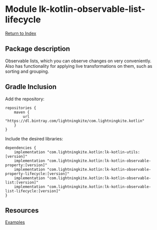 # Module lk-kotlin-observable-list-lifecycle

[Return to Index](../)

## Package description

Observable lists, which you can observe changes on very conveniently.  Also has functionality for applying live transformations on them, such as sorting and grouping.

## Gradle Inclusion



Add the repository:

```
repositories {
    maven {
        url "https://dl.bintray.com/lightningkite/com.lightningkite.kotlin"
    }
}
```

Include the desired libraries:

```
dependencies {
    implementation "com.lightningkite.kotlin:lk-kotlin-utils:[version]"
    implementation "com.lightningkite.kotlin:lk-kotlin-observable-property:[version]"
    implementation "com.lightningkite.kotlin:lk-kotlin-observable-property-lifecycle:[version]"
    implementation "com.lightningkite.kotlin:lk-kotlin-observable-list:[version]"
    implementation "com.lightningkite.kotlin:lk-kotlin-observable-list-lifecycle:[version]"
}
```

## Resources

[Examples](https://github.com/lightningkite/lk-kotlin/tree/master/lk-kotlin-observable-list-lifecycle/src/test/kotlin/lk/kotlin/observable/list/lifecycle/example)